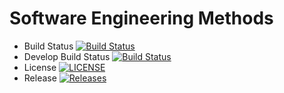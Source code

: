 # Software Engineering Methods

- Build Status [![Build Status](https://travis-ci.com/WintMyatAung/sem.svg?branch=master)](https://travis-ci.com/WintMyatAung/sem)
- Develop Build Status [![Build Status](https://travis-ci.com/WintMyatAung/sem.svg?branch=develop)](https://travis-ci.com/WintMyatAung/sem)
- License [![LICENSE](https://img.shields.io/github/license/WintMyatAung/sem.svg?style=flat-square)](https://github.com/WintMyatAung/sem/blob/master/LICENSE)
- Release [![Releases](https://img.shields.io/github/release/WintMyatAung/sem/all.svg?style=flat-square)](https://github.com/WintMyatAung/sem/releases)
